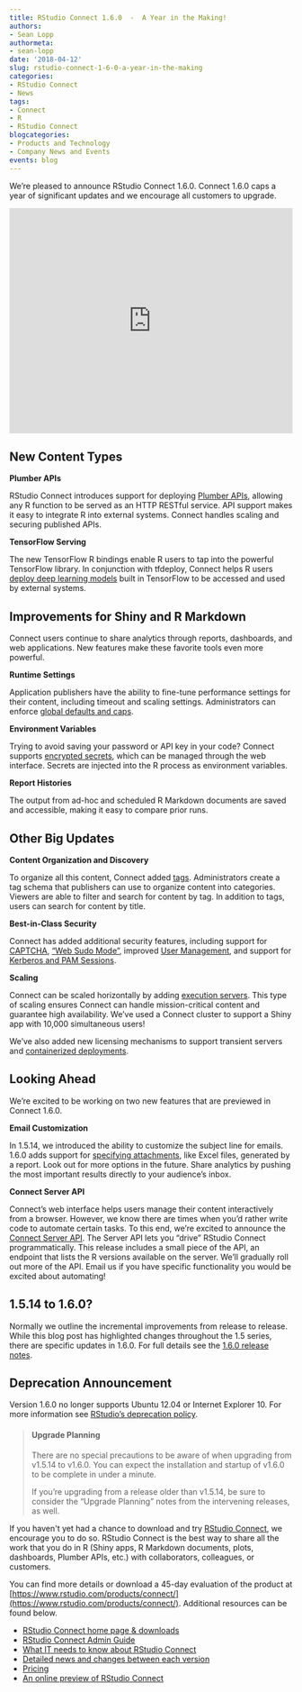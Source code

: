 ```yaml
---
title: RStudio Connect 1.6.0  -  A Year in the Making!
authors:
- Sean Lopp
authormeta: 
- sean-lopp
date: '2018-04-12'
slug: rstudio-connect-1-6-0-a-year-in-the-making
categories:
- RStudio Connect
- News
tags:
- Connect
- R
- RStudio Connect
blogcategories:
- Products and Technology
- Company News and Events
events: blog
---
```



We’re pleased to announce RStudio Connect 1.6.0. Connect 1.6.0 caps a year of significant updates and we encourage all customers to upgrade. 

<iframe src="https://rstudio.wistia.com/medias/ocoqxrklya?wvideo=ocoqxrklya" title="Wistia video player" allowtransparency="true" frameborder="0" scrolling="no" class="wistia_embed" name="wistia_embed" allowfullscreen mozallowfullscreen webkitallowfullscreen oallowfullscreen msallowfullscreen width="100%" height="400px"></iframe>


## New Content Types

**Plumber APIs**

RStudio Connect introduces support for deploying [Plumber APIs](http://docs.rstudio.com/connect/1.6.0/user/index.html#plumber), allowing any R function to be served as an HTTP RESTful service. API support makes it easy to integrate R into external systems. Connect handles scaling and securing published APIs.


**TensorFlow Serving**

The new TensorFlow R bindings enable R users to tap into the powerful TensorFlow library. In conjunction with tfdeploy, Connect helps R users [deploy deep learning models](http://docs.rstudio.com/connect/1.6.0/user/index.html#tensorflow-model-apis) built in TensorFlow to be accessed and used by external systems.

## Improvements for Shiny and R Markdown

Connect users continue to share analytics through reports, dashboards, and web applications. New features make these favorite tools even more powerful.

**Runtime Settings**

Application publishers have the ability to fine-tune performance settings for their content, including timeout and scaling settings. Administrators can enforce [global defaults and caps](http://docs.rstudio.com/connect/1.6.0/admin/appendix-configuration.html#appendix-configuration-scheduler).


**Environment Variables**

Trying to avoid saving your password or API key in your code? Connect supports [encrypted secrets](http://docs.rstudio.com/connect/1.6.0/admin/security-auditing.html#application-environment-variables), which can be managed through the web interface. Secrets are injected into the R process as environment variables. 

**Report Histories**

The output from ad-hoc and scheduled R Markdown documents are saved and accessible, making it easy to compare prior runs.

## Other Big Updates

**Content Organization and Discovery**

To organize all this content, Connect added [tags](http://docs.rstudio.com/connect/1.6.0/admin/content-management.html#tags). Administrators create a tag schema that publishers can use to organize content into categories. Viewers are able to filter and search for content by tag.  In addition to tags, users can search for content by title. 

**Best-in-Class Security**

Connect has added additional security features, including support for [CAPTCHA](http://docs.rstudio.com/connect/1.6.0/admin/appendix-configuration.html#appendix-configuration-authentication), [“Web Sudo Mode”](http://docs.rstudio.com/connect/1.6.0/admin/security-auditing.html#web-sudo-mode), improved [User Management](http://docs.rstudio.com/connect/1.6.0/admin/authentication.html#user-attribute-editability), and support for [Kerberos and PAM Sessions](http://docs.rstudio.com/connect/1.6.0/admin/process-management.html#process-management-pam-sessions).

**Scaling**

Connect can be scaled horizontally by adding [execution servers](http://docs.rstudio.com/connect/1.6.0/admin/high-availability.html). This type of scaling ensures Connect can handle mission-critical content and guarantee high availability. We’ve used a Connect cluster to support a Shiny app with 10,000 simultaneous users! 

We’ve also added new licensing mechanisms to support transient servers and [containerized deployments](https://www.rstudio.com/wp-content/uploads/2018/03/RStudio_Docker_3-9-2018.pdf).

## Looking Ahead

We’re excited to be working on two new features that are previewed in Connect 1.6.0.

**Email Customization**

In 1.5.14, we introduced the ability to customize the subject line for emails. 1.6.0 adds support for [specifying attachments](http://docs.rstudio.com/connect/1.6.0/user/r-markdown.html#r-markdown-email-attachments), like Excel files, generated by a report. Look out for more options in the future. Share analytics by pushing the most important results directly to your audience’s inbox.

**Connect Server API**


Connect’s web interface helps users manage their content interactively from a browser. However, we know there are times when you’d rather write code to automate certain tasks. To this end, we’re excited to announce the [Connect Server API](http://docs.rstudio.com/connect/1.6.0/api/). The Server API lets you “drive” RStudio Connect programmatically. This release includes a small piece of the API, an endpoint that lists the R versions available on the server. We’ll gradually roll out more of the API. Email us if you have specific functionality you would be excited about automating! 

## 1.5.14 to 1.6.0?

Normally we outline the incremental improvements from release to release. While this blog post has highlighted changes throughout the 1.5 series, there are specific updates in 1.6.0. For full details see the [1.6.0 release notes](http://docs.rstudio.com/connect/1.6.0/news/).

## Deprecation Announcement 

Version 1.6.0 no longer supports Ubuntu 12.04 or Internet Explorer 10. For more information see [RStudio’s deprecation policy](https://www.rstudio.com/about/platform-deprecation-strategy/).


> #### Upgrade Planning
> There are no special precautions to be aware of when upgrading from v1.5.14 to v1.6.0. You can expect the installation and startup of v1.6.0 to be complete in under a minute. 
>
> If you’re upgrading from a release older than v1.5.14, be sure to consider the “Upgrade Planning” notes from the intervening releases, as well.

If you haven't yet had a chance to download and try [RStudio Connect](https://rstudio.com/products/connect/), we encourage you to do so. RStudio Connect is the best way to share all the work that you do in R (Shiny apps, R Markdown documents, plots, dashboards, Plumber APIs, etc.) with collaborators, colleagues, or customers.

You can find more details or download a 45-day evaluation of the product at [https://www.rstudio.com/products/connect/](https://www.rstudio.com/products/connect/). Additional resources can be found below.
 
 - [RStudio Connect home page & downloads](https://www.rstudio.com/products/connect/)
 - [RStudio Connect Admin Guide](http://docs.rstudio.com/connect/admin/)
 - [What IT needs to know about RStudio Connect](https://www.rstudio.com/wp-content/uploads/2016/01/RSC-IT-Q-and-A.pdf)
 - [Detailed news and changes between each version](http://docs.rstudio.com/connect/news/)
 - [Pricing](https://www.rstudio.com/pricing/#ConnectPricing)
 - [An online preview of RStudio Connect](https://beta.rstudioconnect.com/connect/)




